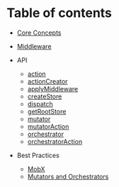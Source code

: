 # Table of contents

* [Core Concepts](core-concepts.md)
* [Middleware](middleware.md)

* API
  * [action](api/action.md)
  * [actionCreator](api/actionCreator.md)
  * [applyMiddleware](api/applyMiddleware.md)
  * [createStore](api/createStore.md)
  * [dispatch](api/dispatch.md)
  * [getRootStore](api/getRootStore.md)
  * [mutator](api/mutator.md)
  * [mutatorAction](api/mutatorAction.md)
  * [orchestrator](api/orchestrator.md)
  * [orchestratorAction](api/orchestratorAction.md)

* Best Practices
  * [MobX](best-practices/mobx.md)
  * [Mutators and Orchestrators](best-practices/mutators-and-orchestrators.md)

